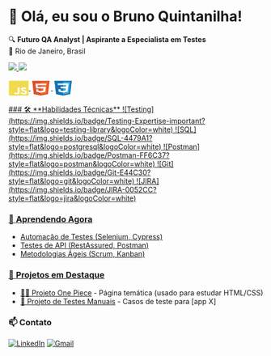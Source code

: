 # 👋 Olá, eu sou o Bruno Quintanilha!  

🔍 **Futuro QA Analyst | Aspirante a Especialista em Testes**  
📍 Rio de Janeiro, Brasil  

<div> <a href="https://github.com/bruno-quintanilha"> <img height="180em" src="https://github-readme-stats.vercel.app/api?username=bruno-quintanilha&show_icons=true&theme=tokyonight&include_all_commits=true&count_private=true"/> <img height="180em" src="https://github-readme-stats.vercel.app/api/top-langs/?username=bruno-quintanilha&layout=compact&langs_count=6&theme=tokyonight"/> </div> <div style="display: inline_block"><br> <img align="center" alt="Js" height="30" width="40" src="https://raw.githubusercontent.com/devicons/devicon/master/icons/javascript/javascript-plain.svg"> <img align="center" alt="HTML" height="30" width="40" src="https://raw.githubusercontent.com/devicons/devicon/master/icons/html5/html5-original.svg"> <img align="center" alt="CSS" height="30" width="40" src="https://raw.githubusercontent.com/devicons/devicon/master/icons/css3/css3-original.svg"> </div> <br>
### 🛠 **Habilidades Técnicas**  
![Testing](https://img.shields.io/badge/Testing-Expertise-important?style=flat&logo=testing-library&logoColor=white)
![SQL](https://img.shields.io/badge/SQL-4479A1?style=flat&logo=postgresql&logoColor=white)
![Postman](https://img.shields.io/badge/Postman-FF6C37?style=flat&logo=postman&logoColor=white)
![Git](https://img.shields.io/badge/Git-E44C30?style=flat&logo=git&logoColor=white)
![JIRA](https://img.shields.io/badge/JIRA-0052CC?style=flat&logo=jira&logoColor=white)

### 🌱 **Aprendendo Agora**  
- Automação de Testes (Selenium, Cypress)  
- Testes de API (RestAssured, Postman)  
- Metodologias Ágeis (Scrum, Kanban)  

### 📌 **Projetos em Destaque**  
- [🏴‍☠️ Projeto One Piece](https://bruno-quintanilha.github.io/projeto-one-piece/) - Página temática (usado para estudar HTML/CSS)  
- [🚀 Projeto de Testes Manuais](link-do-repositório) - Casos de teste para [app X]  

### 📫 **Contato**  
[![LinkedIn](https://img.shields.io/badge/LinkedIn-0077B5?style=flat&logo=linkedin&logoColor=white)](https://www.linkedin.com/in/seu-linkedin/)
[![Gmail](https://img.shields.io/badge/Gmail-D14836?style=flat&logo=gmail&logoColor=white)](mailto:seu-email@gmail.com)
